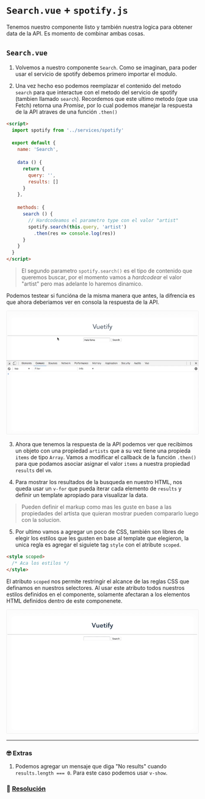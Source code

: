 # `Search.vue` + `spotify.js`

Tenemos nuestro componente listo y también nuestra logica para obtener data de la API. Es momento de combinar ambas cosas.

## `Search.vue`

1. Volvemos a nuestro componente `Search`. Como se imaginan, para poder usar el servicio de spotify debemos primero importar el modulo.

2. Una vez hecho eso podemos reemplazar el contenido del metodo `search` para que interactue con el metodo del servicio de spotify (tambien llamado `search`). Recordemos que este ultimo metodo (que usa Fetch) retorna una *Promise*, por lo cual podemos manejar la respuesta de la API atraves de una función `.then()`

```html
<script>
  import spotify from '../services/spotify'

  export default {
    name: 'Search',

    data () {
      return {
        query: '',
        results: []
      }
    },

    methods: {
      search () {
        // Hardcodeamos el parametro type con el valor "artist"
        spotify.search(this.query, 'artist')
          .then(res => console.log(res))
      }
    }
  }
</script>
```

> El segundo parametro `spotify.search()` es el tipo de contenido que queremos buscar, por el momento vamos a *hardcodear* el valor "artist" pero mas adelante lo haremos dinamico.

Podemos testear si funcióna de la misma manera que antes, la difrencia es que ahora deberiamos ver en consola la respuesta de la API.

![10](../img/10.gif)

3. Ahora que tenemos la respuesta de la API podemos ver que recibimos un objeto con una propiedad `artists` que a su vez tiene una propieda `items` de tipo `Array`. Vamos a modificar el callback de la función `.then()` para que podamos asociar asignar el valor `items` a nuestra propiedad `results` del `vm`.

4. Para mostrar los resultados de la busqueda en nuestro HTML, nos queda usar un `v-for` que pueda iterar cada elemento de `results` y definir un template apropiado para visualizar la data.

> Pueden definir el markup como mas les guste en base a las propiedades del artista que quieran mostrar pueden compararlo luego con la solucion.

5. Por ultimo vamos a agregar un poco de CSS, también son libres de elegir los estilos que les gusten en base al template que elegieron, la unica regla es agregar el siguiete tag `style` con el atribute `scoped`.

```html
<style scoped>
  /* Aca los estilos */
</style>
```

El atributo `scoped` nos permite restringir el alcance de las reglas CSS que definamos en nuestros selectores. Al usar este atributo todos nuestros estilos definidos en el componente, solamente afectaran a los elementos HTML definidos dentro de este componenete.

![10b](../img/10b.gif)


___
### 🤓 Extras

1. Podemos agregar un mensaje que diga "No results" cuando `results.length === 0`. Para este caso podemos usar `v-show`.

### 📝 [Resolución](https://github.com/ianaya89/workshop-vuejs/blob/master/hints/10.md)
